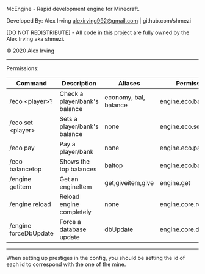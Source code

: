McEngine - Rapid development engine for Minecraft.

Developed By: Alex Irving alexirving992@gmail.com | github.com/shmezi

[DO NOT REDISTRIBUTE] - All code in this project are fully owned by the Alex Irving aka shmezi.

© 2020 Alex Irving


---------
Permissions:

|Command|Description|Aliases|Permission|
|---|---|---|---|
|/eco \<player>?|Check a player/bank's balance|economy, bal, balance| engine.eco.balance|
|/eco set \<player>|Sets a player/bank's balance|none| engine.eco.set|
|/eco pay|Pay a player/bank|none| engine.eco.pay|
|/eco balancetop|Shows the top balances|baltop| engine.eco.balancetop|
|/engine getitem|Get an engineItem|get,giveitem,give| engine.get|
|/engine reload|Reload engine completely|none| engine.core.reload|
|/engine forceDbUpdate|Force a database update|dbUpdate| engine.core.dbupdate|


---------
When setting up prestiges in the config, you should be setting the id of each id to correspond with the one of the mine.